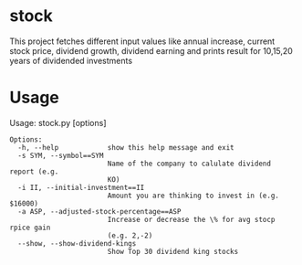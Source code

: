 # stock

This project fetches different input values like annual increase, current stock price, dividend growth, 
dividend earning and prints result for 10,15,20 years of dividended investments

# Usage

Usage: stock.py [options]
```
Options:
  -h, --help            show this help message and exit
  -s SYM, --symbol==SYM
                        Name of the company to calulate dividend report (e.g.
                        KO)
  -i II, --initial-investment==II
                        Amount you are thinking to invest in (e.g. $16000)
  -a ASP, --adjusted-stock-percentage==ASP
                        Increase or decrease the \% for avg stocp rpice gain
                        (e.g. 2,-2)
  --show, --show-dividend-kings
                        Show Top 30 dividend king stocks
```
